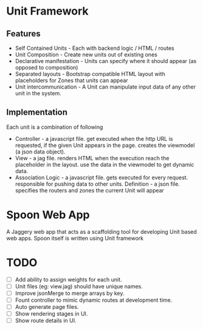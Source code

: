 Unit Framework
===========

Features
--------

* Self Contained Units - Each with backend logic / HTML / routes
* Unit Composition - Create new units out of existing ones
* Declarative manifestation - Units can specify where it should appear (as opposed to composition)
* Separated layouts - Bootstrap compatible HTML layout with placeholders for Zones that units can appear
* Unit intercommunication - A Unit can manipulate input data of any other unit in the system.


Implementation
--------------


Each unit is a combination of following

* Controller - a javascript file. get executed when the http URL is requested, if the given Unit appears in the page. creates the viewmodel (a json data object).
* View - a jag file. renders HTML when the execution reach the placeholder in the layout. use the data in the viewmodel to get dynamic data.
* Association Logic - a javascript file. gets executed for every request. responsible for pushing data to other units.
Definition - a json file. specifies the routers and zones the current Unit will appear


Spoon Web App
=============

A Jaggery web app that acts as a scaffolding tool for developing Unit based web apps. Spoon itself is written using Unit framework

TODO
====

- [ ] Add ability to assign weights for each unit.
- [ ] Unit files (eg: view.jag) should have unique names.
- [ ] Improve jsonMerge to merge arrays by key.
- [ ] Fount controller to mimic dynamic routes at development time.
- [ ] Auto generate page files.
- [ ] Show rendering stages in UI.
- [ ] Show route details in UI.
